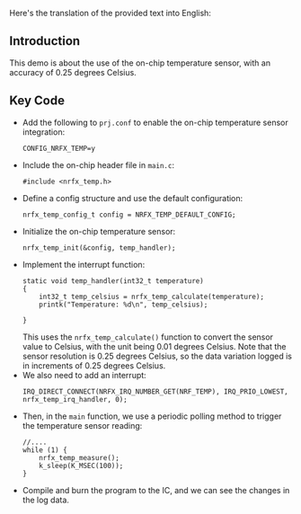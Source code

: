 Here's the translation of the provided text into English:

## Introduction
This demo is about the use of the on-chip temperature sensor, with an accuracy of 0.25 degrees Celsius.

## Key Code
* Add the following to `prj.conf` to enable the on-chip temperature sensor integration:
    ```
    CONFIG_NRFX_TEMP=y
    ```
* Include the on-chip header file in `main.c`:
    ```
    #include <nrfx_temp.h>
    ```
* Define a config structure and use the default configuration:
    ```
    nrfx_temp_config_t config = NRFX_TEMP_DEFAULT_CONFIG;
    ```
* Initialize the on-chip temperature sensor:
    ```
    nrfx_temp_init(&config, temp_handler);
    ```
* Implement the interrupt function:
    ```
    static void temp_handler(int32_t temperature)
    {
        int32_t temp_celsius = nrfx_temp_calculate(temperature);
        printk("Temperature: %d\n", temp_celsius);
        
    }
    ```
    This uses the `nrfx_temp_calculate()` function to convert the sensor value to Celsius, with the unit being 0.01 degrees Celsius. Note that the sensor resolution is 0.25 degrees Celsius, so the data variation logged is in increments of 0.25 degrees Celsius.
* We also need to add an interrupt:
    ```
    IRQ_DIRECT_CONNECT(NRFX_IRQ_NUMBER_GET(NRF_TEMP), IRQ_PRIO_LOWEST, nrfx_temp_irq_handler, 0);
    ```
* Then, in the `main` function, we use a periodic polling method to trigger the temperature sensor reading:
    ```
    //....
    while (1) {
        nrfx_temp_measure();
		k_sleep(K_MSEC(100));
    }
    ```
* Compile and burn the program to the IC, and we can see the changes in the log data.